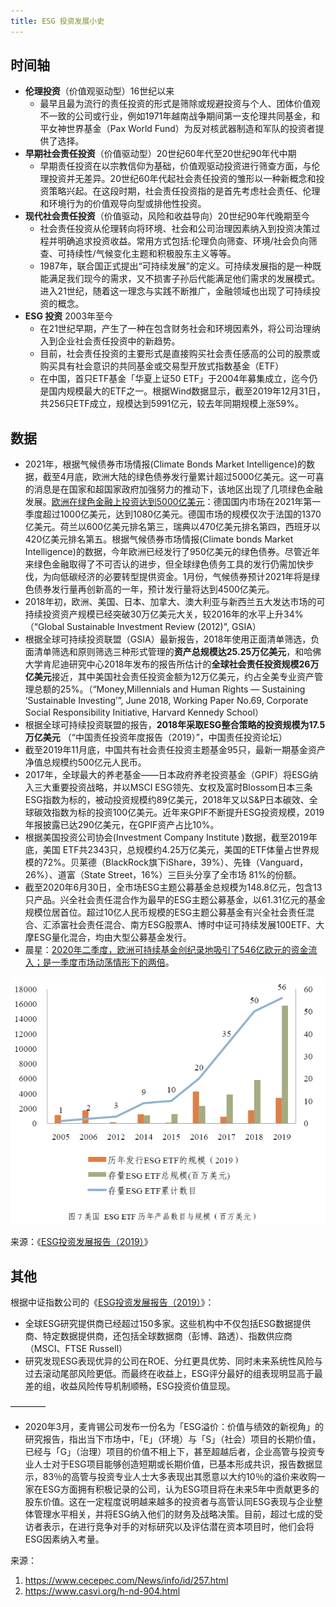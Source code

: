 ```yaml
---
title: ESG 投资发展小史
---
```


## 时间轴

- **伦理投资**（价值观驱动型）16世纪以来
  - 最早且最为流行的责任投资的形式是筛除或规避投资与个人、团体价值观不一致的公司或行业，例如1971年越南战争期间第一支伦理共同基金，和平女神世界基金（Pax World Fund）为反对核武器制造和军队的投资者提供了选择。
- **早期社会责任投资**（价值驱动型）20世纪60年代至20世纪90年代中期
  - 早期责任投资在以宗教信仰为基础，价值观驱动投资进行筛查方面，与伦理投资并无差异。20世纪60年代起社会责任投资的雏形以一种新概念和投资策略兴起。在这段时期，社会责任投资指的是首先考虑社会责任、伦理和环境行为的价值观导向型或排他性投资。
- **现代社会责任投资**（价值驱动，风险和收益导向）20世纪90年代晚期至今
  - 社会责任投资从伦理转向将环境、社会和公司治理因素纳入到投资决策过程并明确追求投资收益。常用方式包括:伦理负向筛查、环境/社会负向筛查、可持续性/气候变化主题和积极股东主义等等。
  - 1987年，联合国正式提出“可持续发展”的定义。可持续发展指的是一种既能满足我们现今的需求，又不损害子孙后代能满足他们需求的发展模式。进入21世纪，随着这一理念与实践不断推广，金融领域也出现了可持续投资的概念。
- **ESG 投资** 2003年至今
  - 在21世纪早期，产生了一种在包含财务社会和环境因素外，将公司治理纳入到企业社会责任投资中的新趋势。
  - 目前，社会责任投资的主要形式是直接购买社会责任感高的公司的股票或购买具有社会意识的共同基金或交易型开放式指数基金（ETF）
  - 在中国，首只ETF基金「华夏上证50 ETF」于2004年募集成立，迄今仍是国内规模最大的ETF之一。根据Wind数据显示，截至2019年12月31日，共256只ETF成立，规模达到5991亿元，较去年同期规模上涨59%。 

## 数据

- 2021年，根据气候债券市场情报(Climate Bonds Market Intelligence)的数据，截至4月底，欧洲大陆的绿色债券发行量累计超过5000亿美元。这一可喜的消息是在国家和超国家政府加强努力的推动下，该地区出现了几项绿色金融发展。[欧洲在绿色金融上投资达到5000亿美元](https://www.climatebonds.net/2021/05/europe-reaches-500bn-green-investment-climate-bonds-market-intel-reports)：德国国内市场在2021年第一季度超过1000亿美元，达到1080亿美元。德国市场的规模仅次于法国的1370亿美元。荷兰以600亿美元排名第三，瑞典以470亿美元排名第四，西班牙以420亿美元排名第五。根据气候债券市场情报(Climate bonds Market Intelligence)的数据，今年欧洲已经发行了950亿美元的绿色债券。尽管近年来绿色金融取得了不可否认的进步，但全球绿色债务工具的发行仍需加快步伐，为向低碳经济的必要转型提供资金。1月份，气候债券预计2021年将是绿色债券发行量再创新高的一年，预计发行量将达到4500亿美元。
- 2018年初，欧洲、美国、日本、加拿大、澳大利亚与新西兰五大发达市场的可持续投资资产规模已经突破30万亿美元大关，较2016年的水平上升34% （“Global Sustainable Investment Review (2012)", GSIA）
- 根据全球可持续投资联盟（GSIA）最新报告，2018年使用正面清单筛选，负面清单筛选和原则筛选三种形式管理的**资产总规模达25.25万亿美元**，和哈佛大学肯尼迪研究中心2018年发布的报告所估计的**全球社会责任投资规模26万亿美元**接近，其中美国社会责任投资金额为12万亿美元，约占全美专业资产管理总额的25%。（“Money,Millennials and Human Rights — Sustaining ‘Sustainable Investing’”, June 2018, Working Paper No.69, Corporate Social Responsibility Initiative, Harvard Kennedy School）
- 根据全球可持续投资联盟的报告，**2018年采取ESG整合策略的投资规模为17.5万亿美元** （“中国责任投资年度报告（2019）”，中国责任投资论坛）
- 截至2019年11月底，中国共有社会责任投资主题基金95只，最新一期基金资产净值总规模约500亿元人民币。
- 2017年，全球最大的养老基金——日本政府养老投资基金（GPIF）将ESG纳入三大重要投资战略，并以MSCI 
  ESG领先、女权及富时Blossom日本三条ESG指数为标的，被动投资规模约89亿美元，2018年又以S&P日本碳效、全球碳效指数为标的投资100亿美元。近年来GPIF不断提升ESG投资规模，2019年报披露已达290亿美元，在GPIF资产占比10%。
- 根据美国投资公司协会(Investment Company Institute )数据，截至2019年底，美国 ETF共2343只，总规模约4.25万亿美元，美国的ETF体量占世界规模的72%。贝莱德（BlackRock旗下iShare，39%）、先锋（Vanguard，26%）、道富（State Street，16%）三巨头分享了全市场 81%的份额。 
- 截至2020年6月30日，全市场ESG主题公募基金总规模为148.8亿元，包含13只产品。兴全社会责任混合作为最早的ESG主题公募基金，以61.31亿元的基金规模位居首位。超过10亿人民币规模的ESG主题公募基金有兴全社会责任混合、汇添富社会责任混合、南方ESG股票A、博时中证可持续发展100ETF、大摩ESG量化混合，均由大型公募基金发行。 
- 晨星：[2020年二季度，欧洲可持续基金创纪录地吸引了546亿欧元的资金流入；是一季度市场动荡情形下的两倍](https://mp.weixin.qq.com/s/l6mGrh5ory7rDK3MGgozSw)。

![2005-2019-US-ESG-ETF-toll](./assets/2005-2019-US-ESG-ETF-toll.png)

来源：《[ESG投资发展报告（2019）](/about/ESG-investment-development-report-2019.pdf)》

## 其他

根据中证指数公司的《[ESG投资发展报告（2019）](/about/ESG-investment-development-report-2019.pdf)》：

- 全球ESG研究提供商已经超过150多家。这些机构中不仅包括ESG数据提供商、特定数据提供商，还包括全球数据商（彭博、路透）、指数供应商（MSCI、FTSE Russell）
- 研究发现ESG表现优异的公司在ROE、分红更具优势、同时未来系统性风险与过去滚动尾部风险更低。而最终在收益上，ESG评分最好的组表现明显高于最差的组，收益风险传导机制顺畅，ESG投资价值显现。

————

- 2020年3月，麦肯锡公司发布一份名为「ESG溢价：价值与绩效的新视角」的研究报告，指出当下市场中，「E」（环境）与「S」（社会）项目的长期价值，已经与「G」（治理）项目的价值不相上下，甚至超越后者，企业高管与投资专业人士对于ESG项目能够创造短期或长期价值，已基本形成共识，报告数据显示，83％的高管与投资专业人士大多表现出其愿意以大约10％的溢价来收购一家在ESG方面拥有积极记录的公司，认为ESG项目将在未来5年中贡献更多的股东价值。这在一定程度说明越来越多的投资者与高管认同ESG表现与企业整体管理水平相关，并将ESG纳入他们的财务及战略决策。目前，超过七成的受访者表示，在进行竞争对手的对标研究以及评估潜在资本项目时，他们会将ESG因素纳入考量。

来源：

1. https://www.cecepec.com/News/info/id/257.html
2. https://www.casvi.org/h-nd-904.html